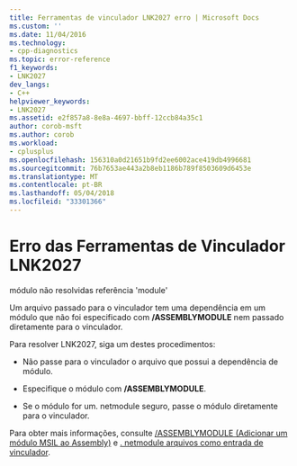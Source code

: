 ```yaml
---
title: Ferramentas de vinculador LNK2027 erro | Microsoft Docs
ms.custom: ''
ms.date: 11/04/2016
ms.technology:
- cpp-diagnostics
ms.topic: error-reference
f1_keywords:
- LNK2027
dev_langs:
- C++
helpviewer_keywords:
- LNK2027
ms.assetid: e2f857a8-8e8a-4697-bbff-12ccb84a35c1
author: corob-msft
ms.author: corob
ms.workload:
- cplusplus
ms.openlocfilehash: 156310a0d21651b9fd2ee6002ace419db4996681
ms.sourcegitcommit: 76b7653ae443a2b8eb1186b789f8503609d6453e
ms.translationtype: MT
ms.contentlocale: pt-BR
ms.lasthandoff: 05/04/2018
ms.locfileid: "33301366"
---
```

# <a name="linker-tools-error-lnk2027"></a>Erro das Ferramentas de Vinculador LNK2027
módulo não resolvidas referência 'module'  
  
 Um arquivo passado para o vinculador tem uma dependência em um módulo que não foi especificado com **/ASSEMBLYMODULE** nem passado diretamente para o vinculador.  
  
 Para resolver LNK2027, siga um destes procedimentos:  
  
-   Não passe para o vinculador o arquivo que possui a dependência de módulo.  
  
-   Especifique o módulo com **/ASSEMBLYMODULE**.  
  
-   Se o módulo for um. netmodule seguro, passe o módulo diretamente para o vinculador.  
  
 Para obter mais informações, consulte [/ASSEMBLYMODULE (Adicionar um módulo MSIL ao Assembly)](../../build/reference/assemblymodule-add-a-msil-module-to-the-assembly.md) e [. netmodule arquivos como entrada de vinculador](../../build/reference/netmodule-files-as-linker-input.md).